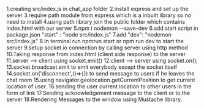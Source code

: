 1.creating src/index.js in chat_app folder
2.install express and set up the server
3.require path module from express which is a inbuilt library so no need to install 
4.using path library join the public folder which contains index.html with our server 
5.npm i nodemon --save-dev
6.add start script in package.json "start" : "node src/index.js"
7.add "dev": "nodemon src/index.js"
8.In terminal run npmrun start or npm run dev to start the server 
9.setup socket.io connection by calling server using http method 
10.Taking response from index.html (client side response) to the server
11.server --> client using socket.emit()
12.client --> server using socket.on();
13.socket.broadcast.emit to emit everybody except the socket itself
14.socket.on('disconnect',()=>{}) to send message to users if he leaves the chat room
15.using navigator.geolocation.getCurrentPosition to get current location of user.
16.sending the user current location to other users in the form of link
17.Sending acknowledgement message to the client or to the server
18.Rendering Messages to the window using Mustache library.